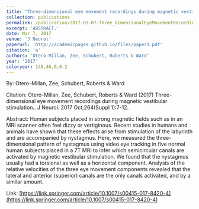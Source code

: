```yaml
---
title: "Three-dimensional eye movement recordings during magnetic vestibular stimulation."
collection: publications
permalink: /publication/2017-03-07-Three_dimensionalEyeMovementRecordingsDuringMagneticVestibularS
excerpt: 'ABSTRACT.'
date: Mar 7, 2017
venue: 'J Neurol'
paperurl: 'http://academicpages.github.io/files/paper1.pdf'
citation: 'a'
authors: 'Otero-Millan, Zee, Schubert, Roberts & Ward'
year: '2017'
coloryear: 140,46,0,0.2
---
```


By: Otero-Millan, Zee, Schubert, Roberts & Ward

Citation: Otero-Millan, Zee, Schubert, Roberts & Ward (2017) Three-dimensional eye movement recordings during magnetic vestibular stimulation.. J Neurol. 2017 Oct;264(Suppl 1):7-12. 

Abstract: Human subjects placed in strong magnetic fields such as in an MRI scanner often feel dizzy or vertiginous. Recent studies in humans and animals have shown that these effects arise from stimulation of the labyrinth and are accompanied by nystagmus. Here, we measured the three-dimensional pattern of nystagmus using video eye tracking in five normal human subjects placed in a 7T MRI to infer which semicircular canals are activated by magnetic vestibular stimulation. We found that the nystagmus usually had a torsional as well as a horizontal component. Analysis of the relative velocities of the three eye movement components revealed that the lateral and anterior (superior) canals are the only canals activated, and by a similar amount.

Link: [https://link.springer.com/article/10.1007/s00415-017-8420-4](https://link.springer.com/article/10.1007/s00415-017-8420-4)
